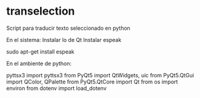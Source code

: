 # transelection
Script para traducir texto seleccionado en python

En el sistema:
Instalar lo de Qt
Instalar espeak


sudo apt-get install espeak

En el ambiente de python:

pyttsx3
import pyttsx3
from PyQt5 import QtWidgets, uic
from PyQt5.QtGui import QColor, QPalette
from PyQt5.QtCore import Qt
from os import environ
from dotenv import load_dotenv